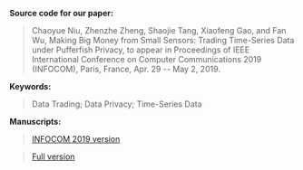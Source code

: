 **Source code for our paper:**

>Chaoyue Niu, Zhenzhe Zheng, Shaojie Tang, Xiaofeng Gao, and Fan Wu, Making Big Money from Small Sensors: Trading Time-Series Data under Pufferfish Privacy, to appear in Proceedings of IEEE International Conference on Computer Communications 2019 (INFOCOM), Paris, France, Apr. 29 -- May 2, 2019.

**Keywords:**

>Data Trading; Data Privacy; Time-Series Data
   
**Manuscripts:** 

>[INFOCOM 2019 version](https://www.dropbox.com/s/nc2kjb2ab7h915b/)

>[Full version](https://www.dropbox.com/s/dkx6a4c2vw901pe/)
